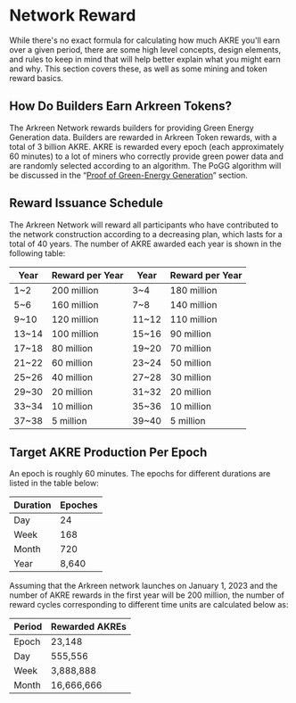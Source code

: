 # Network Reward

While there's no exact formula for calculating how much AKRE you'll earn over a given period, there are some high level concepts, design elements, and rules to keep in mind that will help better explain what you might earn and why. This section covers these, as well as some mining and token reward basics.

## How Do Builders Earn Arkreen Tokens?

The Arkreen Network rewards builders for providing Green Energy Generation data. Builders are rewarded in Arkreen Token rewards, with a total of 3 billion AKRE. AKRE is rewarded every epoch (each approximately 60 minutes) to a lot of miners who correctly provide green power data and are randomly selected according to an algorithm. The PoGG algorithm will be discussed in the “[Proof of Green-Energy Generation](../technical-details/proof-of-green-energy-generation.md)” section.

## Reward Issuance Schedule

The Arkreen Network will reward all participants who have contributed to the network construction according to a decreasing plan, which lasts for a total of 40 years. The number of AKRE awarded each year is shown in the following table:

| Year   | Reward per Year | Year   | Reward per Year |
| ------ | --------------- | ------ | --------------- |
| 1\~2   | 200 million     | 3\~4   | 180 million     |
| 5\~6   | 160 million     | 7\~8   | 140 million     |
| 9\~10  | 120 million     | 11\~12 | 110 million     |
| 13\~14 | 100 million     | 15\~16 | 90 million      |
| 17\~18 | 80 million      | 19\~20 | 70 million      |
| 21\~22 | 60 million      | 23\~24 | 50 million      |
| 25\~26 | 40 million      | 27\~28 | 30 million      |
| 29\~30 | 20 million      | 31\~32 | 20 million      |
| 33\~34 | 10 million      | 35\~36 | 10 million      |
| 37\~38 | 5 million       | 39\~40 | 5 million       |

## Target AKRE Production Per Epoch

An epoch is roughly 60 minutes. The epochs for different durations are listed in the table below:

| Duration | Epoches |
| -------- | ------- |
| Day      | 24      |
| Week     | 168     |
| Month    | 720     |
| Year     | 8,640   |

Assuming that the Arkreen network launches on January 1, 2023 and the number of AKRE rewards in the first year will be 200 million, the number of reward cycles corresponding to different time units are calculated below as:

| Period | Rewarded AKREs |
| ------ | -------------- |
| Epoch  | 23,148         |
| Day    | 555,556        |
| Week   | 3,888,888      |
| Month  | 16,666,666     |

